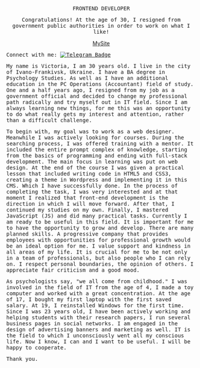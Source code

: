   <p align="center"><samp> FRONTEND DEVELOPER  </samp></p>
 
 <p align="center">
  <samp>
    Сongratulations! At the age of 30, I resigned from government public authorities in order to work on what I like!
    </samp>
</p>
<p align="center"> <a href="https://andriivnav.if.ua/portfolio_2023/">MySite</a></p>

 <samp align="center"> Connect with me:  [![Telegram Badge](https://img.shields.io/badge/-ViktoriiaSmith-white?style=flat&logo=Telegram&logoColor=dark)](https://t.me/La_vie_chocolat) </samp>


<samp> My name is Victoria, I am 30 years old. I live in the city of Ivano-Frankivsk, Ukraine. 
I have a BA degree in Psychology Studies. As well as I have an additional education in the PC Operations (Accountant) field of study. 
One and a half years ago, I resigned from my job as a government official and decided to change my professional path radically and try myself out in IT field. Since I am always learning new things, for me this was an opportunity to do what really gets my interest and attention, rather than a difficult challenge. 

<samp>To begin with, my goal was to work as a web designer. Meanwhile I was actively looking for courses. During the searching process, I was offered training with a mentor. It included the entire prompt complex of knowledge, starting from the basics of programming and ending with full-stack development. The main focus in learning was put on web design. 
At the end of the course I was given a practical lesson that included writing code in HTML5 and CSS3, creating a theme in Wordpress and implementing it in this CMS. Which I have successfully done. In the process of completing the task, I was very interested and at that moment I realized that front-end development is the direction in which I will move forward. After that, I continued my studies on my own. Finally, I mastered JavaScript (JS)  and did many practical tasks. Currently I am ready to be useful in this field.
It is important for me to have the opportunity to grow and develop. There are many planned skills. A progressive company that provides employees with opportunities for professional growth would be an ideal option for me.
I value support and kindness in all areas of my life. It is crucial for me to be not only in a team of professionals, but also people who I can rely on. I respect personal boundaries, the opinion of others. I appreciate fair criticism and a good mood.

<samp>As psychologists say, "we all come from childhood." I was involved in the field of IT from the age of 4, I made a toy computer and worked with a great concentration. At the age of 17, I bought my first laptop with the first saved salary. At 19, I reinstalled Windows for the first time. Since I was 23 years old, I have been actively working and helping students with their research papers, I run several business pages in social networks. I am engaged in the design of advertising banners and marketing as well.
IT is the field to which I unconsciously went all my conscious life. Now I know, I can and I want to be useful. I will be happy to cooperate.</samp>

<samp>Thank you.</samp>
